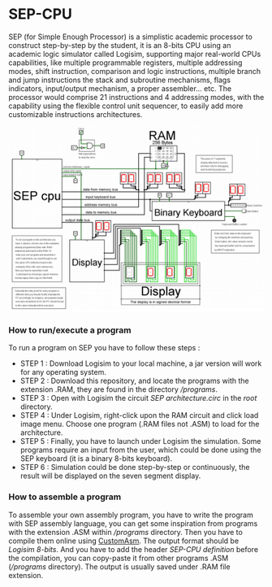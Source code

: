 # SEP-CPU
SEP (for Simple Enough Processor) is a simplistic academic processor to construct step-by-step by the student, it is an 8-bits CPU using an academic logic simulator called Logisim, supporting major real-world CPUs capabilities, like multiple programmable registers, multiple addressing modes, shift instruction, comparison and logic instructions, multiple branch and jump instructions the stack and subroutine mechanisms, flags indicators, input/output mechanism, a proper assembler... etc. The processor would comprise 21 instructions and 4 addressing modes, with the capability using the flexible control unit sequencer, to easily add more customizable instructions architectures.

![SEP image](https://github.com/kara-abdelaziz/SEP-CPU/blob/main/SEP-CPU.png)

### How to run/execute a program
To run a program on SEP you have to follow these steps :

* STEP 1 : Download Logisim to your local machine, a jar version will work for any operating system.
* STEP 2 : Download this repository, and locate the programs with the extension .RAM, they are found in the directory */programs*.
* STEP 3 : Open with Logisim the circuit *SEP architecture.circ* in the *root* directory.
* STEP 4 : Under Logisim, right-click upon the RAM circuit and click load image menu. Choose one program (.RAM files not .ASM) to load for the architecture.
* STEP 5 : Finally, you have to launch under Logisim the simulation. Some programs require an input from the user, which could be done using the SEP keyboard (it is a binary 8-bits keyboard).
* STEP 6 : Simulation could be done step-by-step or continuously, the result will be displayed on the seven segment display.

### How to assemble a program
To assemble your own assembly program, you have to write the program with SEP assembly language, you can get some inspiration from programs with the extension .ASM within */programs* directory. Then you have to compile them online using [CustomAsm](https://hlorenzi.github.io/customasm/web/). The output format should be *Logisim 8-bits*. And you have to add the header *SEP-CPU definition* before the compilation, you can copy-paste it from other programs .ASM (*/programs* directory). The output is usually saved under .RAM file extension.
